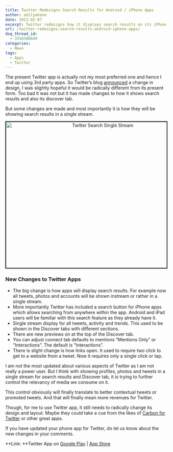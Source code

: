```yaml
---
title: Twitter Redesigns Search Results for Android / iPhone Apps
author: adityakane
date: 2013-02-07
excerpt: Twitter redesigns how it displays search results on its iPhone and Android apps. The search results now include tweets, photos, account in single stream
url: /twitter-redesigns-search-results-android-iphone-apps/
dsq_thread_id:
  - 3358300849
categories:
  - News
tags:
  - Apps
  - Twitter
---
```

The present Twitter app is actually not my most preferred one and hence I end up using 3rd party apps. So Twitter&#8217;s blog <a href="http://blog.twitter.com/2013/02/search-and-discover-improvements-get.html" onclick="_gaq.push(['_trackEvent', 'outbound-article', 'http://blog.twitter.com/2013/02/search-and-discover-improvements-get.html', 'announced']);" >announced</a> a change in design, I was slightly hopeful it would be radically different from its present form. Too bad it was not but it has made changes to how it shows search results and also its discover tab.

But some changes are made and most importantly it is how they will be showing search results in a single stream.

<p style="text-align: center;">
  <a href="http://cdn.devilsworkshop.org/files/2013/02/Twitter-Search-Single-Stream.png"><img class="aligncenter size-full wp-image-71236" style="border: 2px solid black;" alt="Twitter Search Single Stream" src="http://cdn.devilsworkshop.org/files/2013/02/Twitter-Search-Single-Stream.png" width="590" height="456" /></a>
</p>

### New Changes to Twitter Apps

  * The big change is how apps will display search results. For example now all tweets, photos and accounts will be shown instream or rather in a single stream.
  * More importantly Twitter has included a search button for iPhone apps which allows searching from anywhere within the app. Android and iPad users will be familiar with this search feature as they already have it.
  * Single stream display for all tweets, activity and trends. This used to be shown in the Discover tabs with different sections.
  * There are new previews on at the top of the Discover tab.
  * You can adjust connect tab defaults to mentions &#8220;Mentions Only&#8221; or &#8220;Interactions&#8221;. The default is &#8220;Interactions&#8221;.
  * There is slight change is how links open. It used to require two click to get to a website from a tweet. Now it requires only a single click or tap.

I am not the most updated about various aspects of Twitter as I am not really a power user. But I think with showing profiles, photos and tweets in a single stream for search results and Discover tab, it is trying to further control the relevancy of media we consume on it.

This control obviously will finally translate to better contextual tweets or promoted tweets. And that will finally mean more revenues for Twitter.

Though, for me to use Twitter app, it still needs to radically change its design and layout. Maybe they could take a cue from the likes of [Carbon for Twitter][1] or other great apps.

If you have updated your phone app for Twitter, do let us know about the new changes in your comments.

**Link: **Twitter App on <a href="https://play.google.com/store/apps/details?id=com.twitter.android&hl=en" onclick="_gaq.push(['_trackEvent', 'outbound-article', 'https://play.google.com/store/apps/details?id=com.twitter.android&hl=en', 'Google Play']);" >Google Play</a> | <a href="https://itunes.apple.com/us/app/twitter/id333903271?mt=8" onclick="_gaq.push(['_trackEvent', 'outbound-article', 'https://itunes.apple.com/us/app/twitter/id333903271?mt=8', 'App Store']);" >App Store</a>

 [1]: http://devilsworkshop.org/reviews/carbon-android-app-twitter-great-design-barely-functional/71095/ "Carbon for Twitter: Great Design, Barely Functional"
